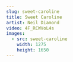```yaml
---
slug: sweet-caroline
title: Sweet Caroline
artist: Neil Diamond
video: 4F_RCWVoL4s
images:
  - src: sweet-caroline
    width: 1275
    height: 1650
---
```

